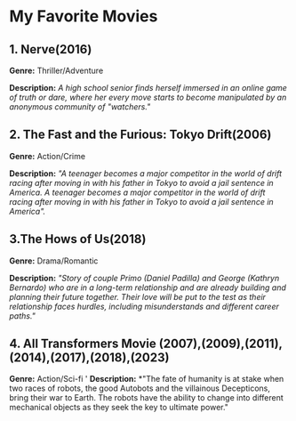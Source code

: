 # My Favorite Movies

## 1. Nerve(2016)

**Genre:** Thriller/Adventure

**Description:**
*A high school senior finds herself immersed in an online game of truth or dare, where her every move starts to become manipulated by an anonymous community of "watchers."*

## 2. The Fast and the Furious: Tokyo Drift(2006)

**Genre:** Action/Crime

**Description:**
*"A teenager becomes a major competitor in the world of drift racing after moving in with his father in Tokyo to avoid a jail sentence in America. A teenager becomes a major competitor in the world of drift racing after moving in with his father in Tokyo to avoid a jail sentence in America".*


## 3.The Hows of Us(2018)

**Genre:** Drama/Romantic

**Description:**
*"Story of couple Primo (Daniel Padilla) and George (Kathryn Bernardo) who are in a long-term relationship and are already building and planning their future together. Their love will be put to the test as their relationship faces hurdles, including misunderstands and different career paths."*

## 4. All Transformers Movie (2007),(2009),(2011),(2014),(2017),(2018),(2023)

**Genre:**  Action/Sci-fi
'
**Description:**
*"The fate of humanity is at stake when two races of robots, the good Autobots and the villainous Decepticons, bring their war to Earth. The robots have the ability to change into different mechanical objects as they seek the key to ultimate power."

